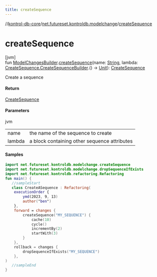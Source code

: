 ```yaml
---
title: createSequence
---
```

//[kontrol-db-core](../../index.html)/[net.futureset.kontroldb.modelchange](index.html)/[createSequence](create-sequence.html)



# createSequence



[jvm]\
fun [ModelChangesBuilder](../net.futureset.kontroldb.dsl/-model-changes-builder/index.html).[createSequence](create-sequence.html)(name: [String](https://kotlinlang.org/api/latest/jvm/stdlib/kotlin/-string/index.html), lambda: [CreateSequence.CreateSequenceBuilder](-create-sequence/-create-sequence-builder/index.html).() -&gt; [Unit](https://kotlinlang.org/api/latest/jvm/stdlib/kotlin/-unit/index.html)): [CreateSequence](-create-sequence/index.html)



Create a sequence



#### Return



[CreateSequence](-create-sequence/index.html)



#### Parameters


jvm

| | |
|---|---|
| name | the name of the sequence to create |
| lambda | a block containing other sequence attributes |



#### Samples

```kotlin
import net.futureset.kontroldb.modelchange.createSequence
import net.futureset.kontroldb.modelchange.dropSequenceIfExists
import net.futureset.kontroldb.refactoring.Refactoring
fun main() { 
   //sampleStart 
   class CreateASequence : Refactoring(
    executionOrder {
        ymd(2023, 9, 13)
        author("ben")
    },
    forward = changes {
        createSequence("MY_SEQUENCE") {
            cache(10)
            cycle()
            incrementBy(2)
            startWith(3)
        }
    },
    rollback = changes {
        dropSequenceIfExists("MY_SEQUENCE")
    },
) 
   //sampleEnd
}
```



